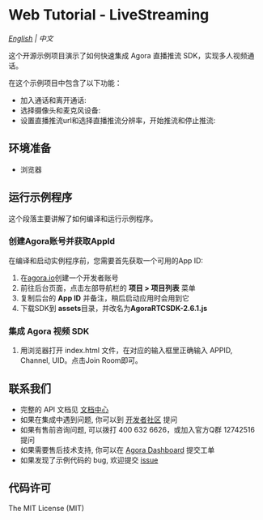 # Web Tutorial - LiveStreaming

*[English](README.md) | 中文*

这个开源示例项目演示了如何快速集成 Agora 直播推流 SDK，实现多人视频通话。

在这个示例项目中包含了以下功能：

- 加入通话和离开通话:
- 选择摄像头和麦克风设备:
- 设置直播推流url和选择直播推流分辨率，开始推流和停止推流:

## 环境准备

- 浏览器

## 运行示例程序

这个段落主要讲解了如何编译和运行示例程序。

### 创建Agora账号并获取AppId

在编译和启动实例程序前，您需要首先获取一个可用的App ID:
1. 在[agora.io](https://dashboard.agora.io/signin/)创建一个开发者账号
2. 前往后台页面，点击左部导航栏的 **项目 > 项目列表** 菜单
3. 复制后台的 **App ID** 并备注，稍后启动应用时会用到它
4. 下载SDK到 **assets**目录，并改名为**AgoraRTCSDK-2.6.1.js**

### 集成 Agora 视频 SDK

1. 用浏览器打开 index.html 文件，在对应的输入框里正确输入 APPID, Channel, UID。点击Join Room即可。

## 联系我们

- 完整的 API 文档见 [文档中心](https://docs.agora.io/cn/)
- 如果在集成中遇到问题, 你可以到 [开发者社区](https://dev.agora.io/cn/) 提问
- 如果有售前咨询问题, 可以拨打 400 632 6626，或加入官方Q群 12742516 提问
- 如果需要售后技术支持, 你可以在 [Agora Dashboard](https://dashboard.agora.io) 提交工单
- 如果发现了示例代码的 bug, 欢迎提交 [issue](https://github.com/AgoraIO/Advanced-Interactive-Broadcasting/issues)

## 代码许可

The MIT License (MIT)
